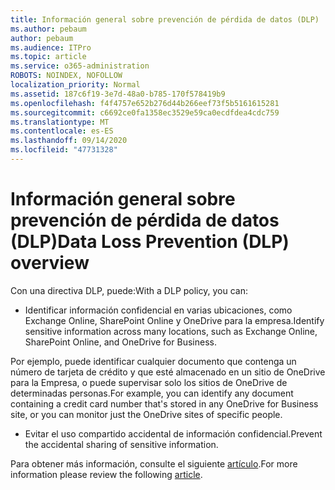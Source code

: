 ```yaml
---
title: Información general sobre prevención de pérdida de datos (DLP)
ms.author: pebaum
author: pebaum
ms.audience: ITPro
ms.topic: article
ms.service: o365-administration
ROBOTS: NOINDEX, NOFOLLOW
localization_priority: Normal
ms.assetid: 187c6f19-3e7d-48a0-b785-170f578419b9
ms.openlocfilehash: f4f4757e652b276d44b266eef73f5b5161615281
ms.sourcegitcommit: c6692ce0fa1358ec3529e59ca0ecdfdea4cdc759
ms.translationtype: MT
ms.contentlocale: es-ES
ms.lasthandoff: 09/14/2020
ms.locfileid: "47731328"
---
```

# <a name="data-loss-prevention-dlp-overview"></a><span data-ttu-id="02bdb-102">Información general sobre prevención de pérdida de datos (DLP)</span><span class="sxs-lookup"><span data-stu-id="02bdb-102">Data Loss Prevention (DLP) overview</span></span>

<span data-ttu-id="02bdb-103">Con una directiva DLP, puede:</span><span class="sxs-lookup"><span data-stu-id="02bdb-103">With a DLP policy, you can:</span></span>

- <span data-ttu-id="02bdb-104">Identificar información confidencial en varias ubicaciones, como Exchange Online, SharePoint Online y OneDrive para la empresa.</span><span class="sxs-lookup"><span data-stu-id="02bdb-104">Identify sensitive information across many locations, such as Exchange Online, SharePoint Online, and OneDrive for Business.</span></span>


<span data-ttu-id="02bdb-105">Por ejemplo, puede identificar cualquier documento que contenga un número de tarjeta de crédito y que esté almacenado en un sitio de OneDrive para la Empresa, o puede supervisar solo los sitios de OneDrive de determinadas personas.</span><span class="sxs-lookup"><span data-stu-id="02bdb-105">For example, you can identify any document containing a credit card number that's stored in any OneDrive for Business site, or you can monitor just the OneDrive sites of specific people.</span></span>

- <span data-ttu-id="02bdb-106">Evitar el uso compartido accidental de información confidencial.</span><span class="sxs-lookup"><span data-stu-id="02bdb-106">Prevent the accidental sharing of sensitive information.</span></span>


<span data-ttu-id="02bdb-107">Para obtener más información, consulte el siguiente [artículo](https://docs.microsoft.com/microsoft-365/compliance/data-loss-prevention-policies).</span><span class="sxs-lookup"><span data-stu-id="02bdb-107">For more information please review the following [article](https://docs.microsoft.com/microsoft-365/compliance/data-loss-prevention-policies).</span></span>

